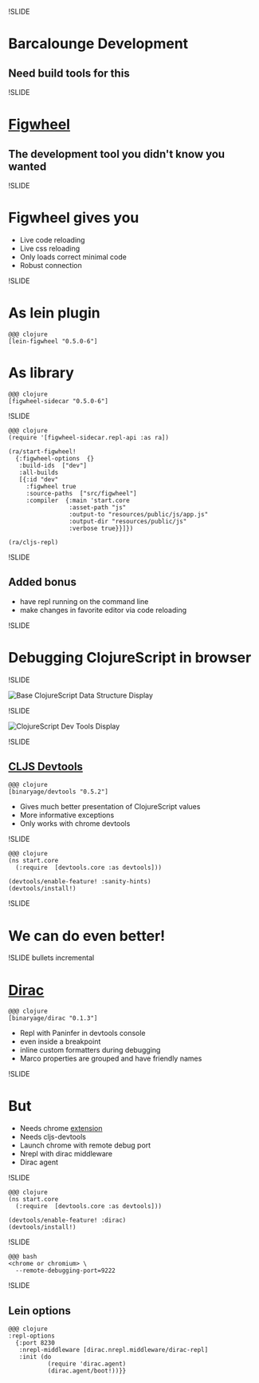 !SLIDE

# Barcalounge Development
## Need build tools for this

!SLIDE

# [Figwheel](https://github.com/bhauman/lein-figwheel)
## The development tool you didn't know you wanted

!SLIDE

# Figwheel gives you

- Live code reloading
- Live css reloading
- Only loads correct minimal code
- Robust connection

!SLIDE

# As lein plugin

    @@@ clojure
    [lein-figwheel "0.5.0-6"]

# As library

    @@@ clojure
    [figwheel-sidecar "0.5.0-6"]

!SLIDE

    @@@ clojure
    (require '[figwheel-sidecar.repl-api :as ra])

    (ra/start-figwheel!
      {:figwheel-options  {}
       :build-ids  ["dev"]
       :all-builds
       [{:id "dev"
         :figwheel true
         :source-paths  ["src/figwheel"]
         :compiler  {:main 'start.core
                     :asset-path "js"
                     :output-to "resources/public/js/app.js"
                     :output-dir "resources/public/js"
                     :verbose true}}]})

    (ra/cljs-repl)

!SLIDE

## Added bonus
- have repl running on the command line
- make changes in favorite editor via code reloading

!SLIDE

# Debugging ClojureScript in browser

!SLIDE

![Base ClojureScript Data Structure Display](http://www.alexeberts.com/wp-content/uploads/2015/04/cljs-objects.png)

!SLIDE

![ClojureScript Dev Tools Display](https://camo.githubusercontent.com/f8c02b2efd374cc41f5f269a0a0606e9847d8c16/68747470733a2f2f646c2e64726f70626f7875736572636f6e74656e742e636f6d2f752f3535393034372f636c6a732d646576746f6f6c732d73616d706c652d66756c6c2e706e67)

!SLIDE

## [CLJS Devtools](https://github.com/binaryage/cljs-devtools)

    @@@ clojure
    [binaryage/devtools "0.5.2"]

- Gives much better presentation of ClojureScript values
- More informative exceptions
- Only works with chrome devtools

!SLIDE

    @@@ clojure
    (ns start.core
      (:require  [devtools.core :as devtools]))

    (devtools/enable-feature! :sanity-hints)
    (devtools/install!)

!SLIDE

# We can do even better!

!SLIDE bullets incremental

# [Dirac](https://github.com/binaryage/dirac)

    @@@ clojure
    [binaryage/dirac "0.1.3"]

- Repl with Paninfer in devtools console
- even inside a breakpoint
- inline custom formatters during debugging
- Marco properties are grouped and have friendly names

!SLIDE

# But
- Needs chrome  [extension](https://chrome.google.com/webstore/detail/dirac-devtools/kbkdngfljkchidcjpnfcgcokkbhlkogi)
- Needs cljs-devtools
- Launch chrome with remote debug port
- Nrepl with dirac middleware
- Dirac agent

!SLIDE

    @@@ clojure
    (ns start.core
      (:require  [devtools.core :as devtools]))

    (devtools/enable-feature! :dirac)
    (devtools/install!)

!SLIDE

    @@@ bash
    <chrome or chromium> \
      --remote-debugging-port=9222

!SLIDE

## Lein options

    @@@ clojure
    :repl-options
      {:port 8230
       :nrepl-middleware [dirac.nrepl.middleware/dirac-repl]
       :init (do
               (require 'dirac.agent)
               (dirac.agent/boot!))}}
